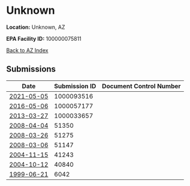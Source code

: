 # Unknown

**Location:** Unknown, AZ

**EPA Facility ID:** 100000075811

[Back to AZ Index](../../index.md)

## Submissions

| Date | Submission ID | Document Control Number |
|------|--------------|-------------------------|
| [2021-05-05](submissions/1000093516.md) | 1000093516 |  |
| [2016-05-06](submissions/1000057177.md) | 1000057177 |  |
| [2013-03-27](submissions/1000033657.md) | 1000033657 |  |
| [2008-04-04](submissions/51350.md) | 51350 |  |
| [2008-03-26](submissions/51275.md) | 51275 |  |
| [2008-03-06](submissions/51147.md) | 51147 |  |
| [2004-11-15](submissions/41243.md) | 41243 |  |
| [2004-10-12](submissions/40840.md) | 40840 |  |
| [1999-06-21](submissions/6042.md) | 6042 |  |
